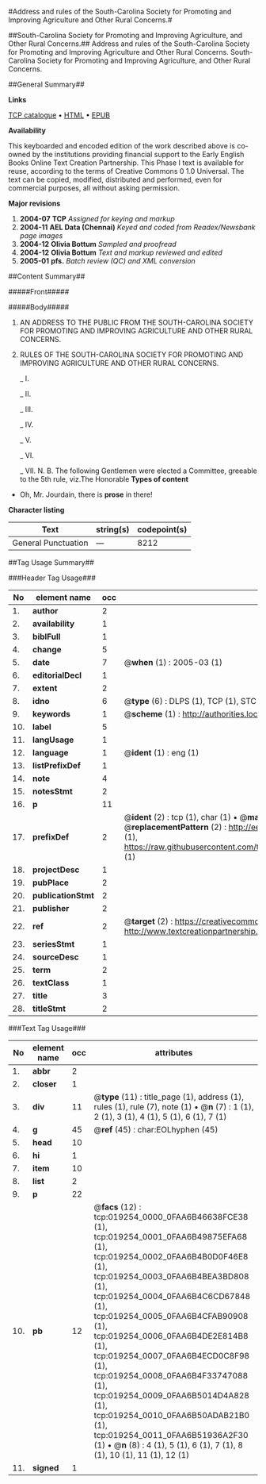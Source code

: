#Address and rules of the South-Carolina Society for Promoting and Improving Agriculture and Other Rural Concerns.#

##South-Carolina Society for Promoting and Improving Agriculture, and Other Rural Concerns.##
Address and rules of the South-Carolina Society for Promoting and Improving Agriculture and Other Rural Concerns.
South-Carolina Society for Promoting and Improving Agriculture, and Other Rural Concerns.

##General Summary##

**Links**

[TCP catalogue](http://www.ota.ox.ac.uk/tcp/)  • 
[HTML](http://tei.it.ox.ac.uk/tcp/Texts-HTML/free/N15/N15168.html)  • 
[EPUB](http://tei.it.ox.ac.uk/tcp/Texts-EPUB/free/N15/N15168.epub)

**Availability**

This keyboarded and encoded edition of the
	       work described above is co-owned by the institutions
	       providing financial support to the Early English Books
	       Online Text Creation Partnership. This Phase I text is
	       available for reuse, according to the terms of Creative
	       Commons 0 1.0 Universal. The text can be copied,
	       modified, distributed and performed, even for
	       commercial purposes, all without asking permission.

**Major revisions**

1. __2004-07__ __TCP__ *Assigned for keying and markup*
1. __2004-11__ __AEL Data (Chennai)__ *Keyed and coded from Readex/Newsbank page images*
1. __2004-12__ __Olivia Bottum__ *Sampled and proofread*
1. __2004-12__ __Olivia Bottum__ *Text and markup reviewed and edited*
1. __2005-01__ __pfs.__ *Batch review (QC) and XML conversion*

##Content Summary##

#####Front#####

#####Body#####

1. AN ADDRESS TO THE PUBLIC FROM THE SOUTH-CAROLINA SOCIETY FOR PROMOTING AND IMPROVING AGRICULTURE AND OTHER RURAL CONCERNS.

1. RULES OF THE SOUTH-CAROLINA SOCIETY FOR PROMOTING AND IMPROVING AGRICULTURE AND OTHER RURAL CONCERNS.

    _ I.

    _ II.

    _ III.

    _ IV.

    _ V.

    _ VI.

    _ VII.
N. B. The following Gentlemen were elected a Committee, greeable to the 5th rule, viz.The Honorable 
**Types of content**

  * Oh, Mr. Jourdain, there is **prose** in there!

**Character listing**


|Text|string(s)|codepoint(s)|
|---|---|---|
|General Punctuation|—|8212|

##Tag Usage Summary##

###Header Tag Usage###

|No|element name|occ|attributes|
|---|---|---|---|
|1.|__author__|2||
|2.|__availability__|1||
|3.|__biblFull__|1||
|4.|__change__|5||
|5.|__date__|7| @__when__ (1) : 2005-03 (1)|
|6.|__editorialDecl__|1||
|7.|__extent__|2||
|8.|__idno__|6| @__type__ (6) : DLPS (1), TCP (1), STC (1), NOTIS (1), IMAGE-SET (1), EVANS-CITATION (1)|
|9.|__keywords__|1| @__scheme__ (1) : http://authorities.loc.gov/ (1)|
|10.|__label__|5||
|11.|__langUsage__|1||
|12.|__language__|1| @__ident__ (1) : eng (1)|
|13.|__listPrefixDef__|1||
|14.|__note__|4||
|15.|__notesStmt__|2||
|16.|__p__|11||
|17.|__prefixDef__|2| @__ident__ (2) : tcp (1), char (1)  •  @__matchPattern__ (2) : ([0-9\-]+):([0-9IVX]+) (1), (.+) (1)  •  @__replacementPattern__ (2) : http://eebo.chadwyck.com/downloadtiff?vid=$1&page=$2 (1), https://raw.githubusercontent.com/textcreationpartnership/Texts/master/tcpchars.xml#$1 (1)|
|18.|__projectDesc__|1||
|19.|__pubPlace__|2||
|20.|__publicationStmt__|2||
|21.|__publisher__|2||
|22.|__ref__|2| @__target__ (2) : https://creativecommons.org/publicdomain/zero/1.0/ (1), http://www.textcreationpartnership.org/docs/. (1)|
|23.|__seriesStmt__|1||
|24.|__sourceDesc__|1||
|25.|__term__|2||
|26.|__textClass__|1||
|27.|__title__|3||
|28.|__titleStmt__|2||


###Text Tag Usage###

|No|element name|occ|attributes|
|---|---|---|---|
|1.|__abbr__|2||
|2.|__closer__|1||
|3.|__div__|11| @__type__ (11) : title_page (1), address (1), rules (1), rule (7), note (1)  •  @__n__ (7) : 1 (1), 2 (1), 3 (1), 4 (1), 5 (1), 6 (1), 7 (1)|
|4.|__g__|45| @__ref__ (45) : char:EOLhyphen (45)|
|5.|__head__|10||
|6.|__hi__|1||
|7.|__item__|10||
|8.|__list__|2||
|9.|__p__|22||
|10.|__pb__|12| @__facs__ (12) : tcp:019254_0000_0FAA6B46638FCE38 (1), tcp:019254_0001_0FAA6B49875EFA68 (1), tcp:019254_0002_0FAA6B4B0D0F46E8 (1), tcp:019254_0003_0FAA6B4BEA3BD808 (1), tcp:019254_0004_0FAA6B4C6CD67848 (1), tcp:019254_0005_0FAA6B4CFAB90908 (1), tcp:019254_0006_0FAA6B4DE2E814B8 (1), tcp:019254_0007_0FAA6B4ECD0C8F98 (1), tcp:019254_0008_0FAA6B4F33747088 (1), tcp:019254_0009_0FAA6B5014D4A828 (1), tcp:019254_0010_0FAA6B50ADAB21B0 (1), tcp:019254_0011_0FAA6B51936A2F30 (1)  •  @__n__ (8) : 4 (1), 5 (1), 6 (1), 7 (1), 8 (1), 10 (1), 11 (1), 12 (1)|
|11.|__signed__|1||
